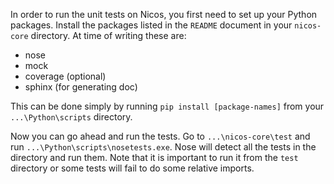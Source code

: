 In order to run the unit tests on Nicos, you first need to set up your Python packages. Install the packages listed in the `README` document in your `nicos-core` directory. At time of writing these are:

  - nose
  - mock
  - coverage (optional)
  - sphinx (for generating doc)

This can be done simply by running `pip install [package-names]` from your `...\Python\scripts` directory.

Now you can go ahead and run the tests. Go to `...\nicos-core\test` and run `...\Python\scripts\nosetests.exe`. Nose will detect all the tests in the directory and run them. Note that it is important to run it from the `test` directory or some tests will fail to do some relative imports.